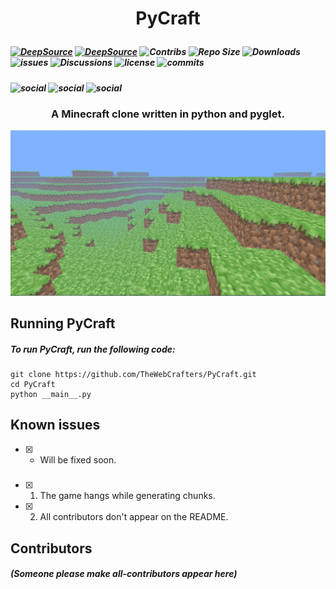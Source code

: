 # <p align = 'center'> PyCraft </p>

##### [![DeepSource](https://deepsource.io/gh/TheWebCrafters/PyCraft.svg/?label=active+issues&show_trend=true&token=4Etoi3bOhBMRoKUWGDpPJFvS)](https://deepsource.io/gh/TheWebCrafters/PyCraft/?ref=repository-badge) [![DeepSource](https://deepsource.io/gh/TheWebCrafters/PyCraft.svg/?label=resolved+issues&show_trend=true&token=4Etoi3bOhBMRoKUWGDpPJFvS)](https://deepsource.io/gh/TheWebCrafters/PyCraft/?ref=repository-badge) ![Contribs](https://img.shields.io/github/all-contributors/TheWebCrafters/PyCraft) ![Repo Size](https://img.shields.io/github/languages/code-size/TheWebCrafters/PyCraft?style=flat&color=limegreen) ![Downloads](https://img.shields.io/github/downloads/TheWebCrafters/PyCraft/total?logoColor=limegreen) ![issues](https://img.shields.io/github/issues/TheWebCrafters/PyCraft?logoColor=limegreen) ![Discussions](https://img.shields.io/github/discussions/TheWebCrafters/PyCraft) ![license](https://img.shields.io/github/license/TheWebCrafters/PyCraft) ![commits](https://img.shields.io/github/commit-activity/w/TheWebCrafters/PyCraft) 
##### ![social](https://img.shields.io/github/forks/TheWebCrafters/PyCraft?style=social) ![social](https://img.shields.io/github/stars/TheWebCrafters/PyCraft?style=social) ![social](https://img.shields.io/github/watchers/TheWebCrafters/PyCraft?style=social) 

### <p align = "center"> A Minecraft clone written in python and pyglet. </p>

<a href = "https://thewebcrafters.github.io/PyCraft"><img src="./assets/pycraft_image.jpg" /></a>

## Running PyCraft
##### To run PyCraft, run the following code:
    git clone https://github.com/TheWebCrafters/PyCraft.git
    cd PyCraft
    python __main__.py
    
## Known issues
- [x] - Will be fixed soon.
#####
- [x] 1. The game hangs while generating chunks.
- [x] 2. All contributors don't appear on the README.

## Contributors
##### (Someone please make all-contributors appear here)
